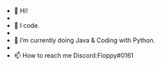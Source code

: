 - 👋 Hi!
- 
- 👀 I code.
- 
- 🌱 I’m currently doing Java & Coding with Python.
- 
- 📫 How to reach me Discord:Floppy#0161

<!---
felixxde/felixxde is a ✨ special ✨ repository because its `README.md` (this file) appears on your GitHub profile.
You can click the Preview link to take a look at your changes.
--->

